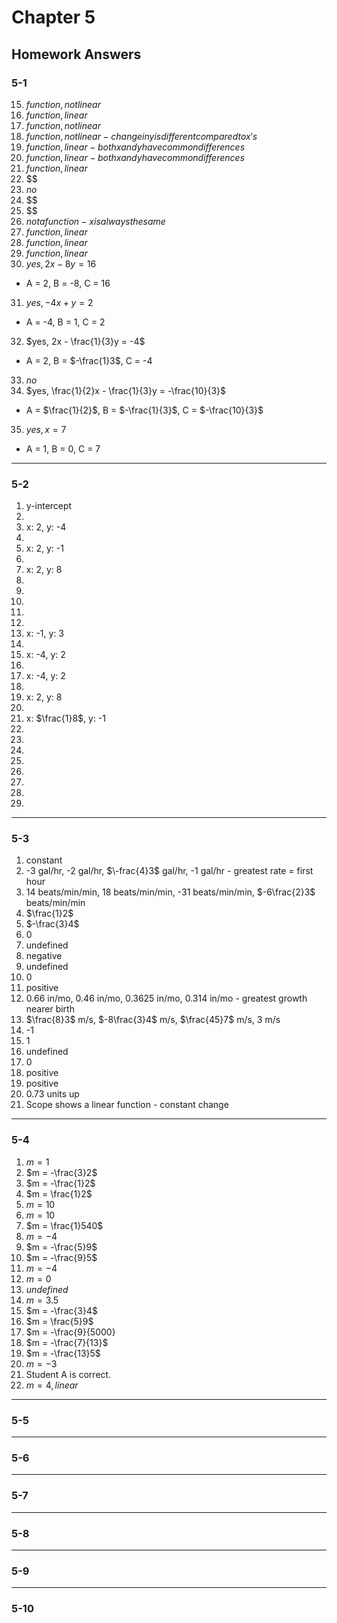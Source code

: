 # Chapter 5

## Homework Answers

### 5-1

15. $function, not linear$
16. $function, linear$
17. $function, not linear$
18. $function, not linear - change in y is different compared to x's$
19. $function, linear - both x and y have common differences$
20. $function, linear - both x and y have common differences$
21. $function, linear$
22. $$
23. $no$
24. $$
25. $$
26. $not a function - x is always the same$
27. $function, linear$
28. $function, linear$
29. $function, linear$
30. $yes, 2x - 8y = 16$
  - A = 2, B = -8, C = 16
31. $yes, -4x + y = 2$
  - A = -4, B = 1, C = 2
32. $yes, 2x - \frac{1}{3}y = -4$
  - A = 2, B = $-\frac{1}3$, C = -4
33. $no$
34. $yes, \frac{1}{2}x - \frac{1}{3}y = -\frac{10}{3}$
  - A = $\frac{1}{2}$, B = $-\frac{1}{3}$, C = $-\frac{10}{3}$
35. $yes, x = 7$
  - A = 1, B = 0, C = 7

---

### 5-2

1. y-intercept
2.
3. x: 2, y: -4
4.
5. x: 2, y: -1
6.
7. x: 2, y: 8
8.
9. 
10.
11.
12.
13. x: -1, y: 3
14.
15. x: -4, y: 2
16.
17. x: -4, y: 2
18.
19. x: 2, y: 8
20.
21. x: $\frac{1}8$, y: -1
22.
23. 
24.
25.
26.
27.
28.
29.

---

### 5-3

1. constant
2. -3 gal/hr, -2 gal/hr, $\-frac{4}3$ gal/hr, -1 gal/hr - greatest rate = first hour 
3. 14 beats/min/min, 18 beats/min/min, -31 beats/min/min, $-6\frac{2}3$ beats/min/min
4. $\frac{1}2$
5. $-\frac{3}4$
6. 0
7. undefined
8. negative
9. undefined
10. 0
11. positive
12. 0.66 in/mo, 0.46 in/mo, 0.3625 in/mo, 0.314 in/mo - greatest growth nearer birth
13. $\frac{8}3$ m/s, $-8\frac{3}4$ m/s, $\frac{45}7$ m/s, 3 m/s
14. -1
15. 1
16. undefined
17. 0
18. positive
19. positive
20. 0.73 units up
21. Scope shows a linear function - constant change

---

### 5-4

1. $m = 1$
2. $m = -\frac{3}2$
3. $m = -\frac{1}2$
4. $m = \frac{1}2$
5. $m = 10$
6. $m = 10$
7. $m = \frac{1}540$
8. $m = -4$
9. $m = -\frac{5}9$
10. $m = -\frac{9}5$
11. $m = -4$
12. $m = 0$
13. $undefined$
14. $m = 3.5$
15. $m = -\frac{3}4$
16. $m = \frac{5}9$
17. $m = -\frac{9}{5000}
18. $m = -\frac{7}{13}$
19. $m = -\frac{13}5$
20. $m = -3$
21. Student A is correct.
22. $m = 4, linear$

---

### 5-5

---

### 5-6

---

### 5-7

---

### 5-8

---

### 5-9

---

### 5-10

